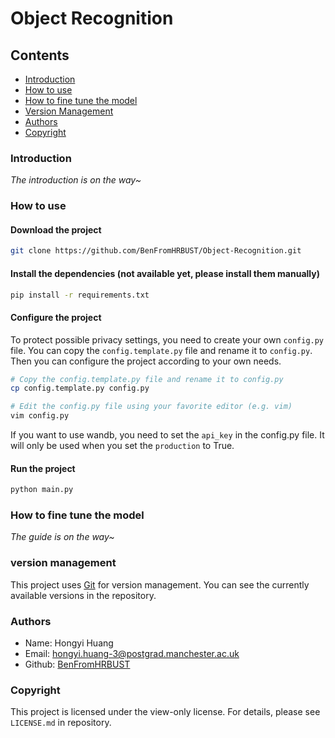 # Object Recognition

## Contents
- [Introduction](#introduction)
- [How to use](#How-to-use)
- [How to fine tune the model](#How-to-fine-tune-the-model)
- [Version Management](#version-management)
- [Authors](#Authors)
- [Copyright](#Copyright)

### Introduction

*The introduction is on the way~*

[//]: # (TODO: Write a project description)

### How to use

#### Download the project
```bash
git clone https://github.com/BenFromHRBUST/Object-Recognition.git
```

#### Install the dependencies (not available yet, please install them manually)

[//]: # (TODO: add requirements.txt)

```bash
pip install -r requirements.txt
```

#### Configure the project
To protect possible privacy settings, you need to create your own `config.py` file. You can copy the `config.template.py` file and rename it to `config.py`. Then you can configure the project according to your own needs.
```bash
# Copy the config.template.py file and rename it to config.py
cp config.template.py config.py

# Edit the config.py file using your favorite editor (e.g. vim)
vim config.py
```

If you want to use wandb, you need to set the `api_key` in the config.py file. It will only be used when you set the `production` to True.

#### Run the project
```bash
python main.py
```

### How to fine tune the model

*The guide is on the way~*

[//]: # (TODO: Add description)

### version management

This project uses [Git](https://git-scm.com/) for version management. You can see the currently available versions in the repository.

### Authors
- Name: Hongyi Huang
- Email: hongyi.huang-3@postgrad.manchester.ac.uk
- Github: [BenFromHRBUST](https://github.com/BenFromHRBUST)

### Copyright

This project is licensed under the view-only license. For details, please see `LICENSE.md` in repository.
